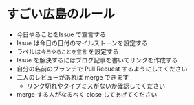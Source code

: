 # すごい広島のルール

* 今日やることをIssue で宣言する
* Issue は今日の日付のマイルストーンを設定する
* ラベルは`今日やることを宣言` を設定する
* Issue を解決するにはブログ記事を書いてリンクを作成する
* 自分の名前のブランチで Pull Request するようにしてください
* 二人のレビューがあれば merge できます
  * リンク切れやタイプミスがないか確認してください
* merge する人がなるべく close してあげてください
